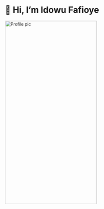 # 👋 Hi, I’m Idowu Fafioye
<p>
  <img src="https://github.com/Olatunjhi.png" alt="Profile pic" height="600" width="300" />
</p>

<!---
Olatunjhi/Olatunjhi is a ✨ special ✨ repository because its `README.md` (this file) appears on your GitHub profile.
You can click the Preview link to take a look at your changes.
--->
